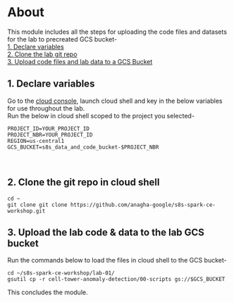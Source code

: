 # About

This module includes all the steps for uploading the code files and datasets for the lab to precreated GCS bucket-<br>
[1. Declare variables](01-files-upload.md#1-declare-variables)<br>
[2. Clone the lab git repo](01-files-upload.md#2-clone-the-git-repo-in-cloud-shell)<br>
[3. Upload code files and lab data to a GCS Bucket](01-files-upload.md#3-upload-the-lab-code--data-to-the-lab-gcs-bucket)<br>

## 1. Declare variables

Go to the [cloud console](console.cloud.google.com), launch cloud shell and key in the below variables for use throughout the lab.  
Run the below in cloud shell scoped to the project you selected-

```
PROJECT_ID=YOUR_PROJECT_ID
PROJECT_NBR=YOUR_PROJECT_ID
REGION=us-central1
GCS_BUCKET=s8s_data_and_code_bucket-$PROJECT_NBR
```
<br>

## 2. Clone the git repo in cloud shell

```
cd ~
git clone git clone https://github.com/anagha-google/s8s-spark-ce-workshop.git
```

## 3. Upload the lab code & data to the lab GCS bucket

Run the commands below to load the files in cloud shell to the GCS bucket-
```
cd ~/s8s-spark-ce-workshop/lab-01/
gsutil cp -r cell-tower-anomaly-detection/00-scripts gs://$GCS_BUCKET
```

This concludes the module.
